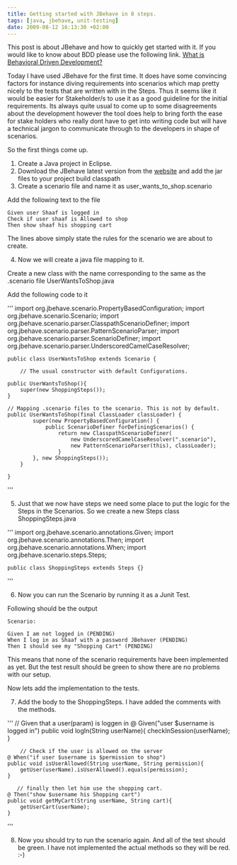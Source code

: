 ```yaml
---
title: Getting started with JBehave in 8 steps.
tags: [java, jbehave, unit-testing]
date: 2009-08-12 16:13:30 +02:00
---
```



This post is about JBehave and how to quickly get started with it. If you would like to know about BDD please use the following link.
[What is Behavioral Driven Development?](http://en.wikipedia.org/wiki/Behavior_Driven_Development)

Today I have used JBehave for the first time. It does have some convincing factors for instance diving requirements into scenarios which map pretty nicely to the tests that are written with in the Steps. Thus it seems like it would be easier for Stakeholder/s to use it as a good guideline for the initial requirements. Its always quite usual to come up to some disagreements about the development however the tool does help to bring forth the ease for stake holders who really dont have to get into writing code but will have a technical jargon to communicate through to the developers in shape of scenarios.

So the first things come up.
1. Create a Java project in Eclipse.
2. Download the JBehave latest version from the [website](http://jbehave.org/software/download/) and add the jar files to your project build classpath
3. Create a scenario file and name it as user_wants_to_shop.scenario

Add the following text to the file


	Given user Shaaf is logged in
	Check if user shaaf is Allowed to shop
	Then show shaaf his shopping cart


The lines above simply state the rules for the scenario we are about to create.

4. Now we will create a java file mapping to it.

Create a new class with the name corresponding to the same as the .scenario file
UserWantsToShop.java

Add the following code to it

'''
	import org.jbehave.scenario.PropertyBasedConfiguration;
	import org.jbehave.scenario.Scenario;
	import org.jbehave.scenario.parser.ClasspathScenarioDefiner;
	import org.jbehave.scenario.parser.PatternScenarioParser;
	import org.jbehave.scenario.parser.ScenarioDefiner;
	import org.jbehave.scenario.parser.UnderscoredCamelCaseResolver;

	public class UserWantsToShop extends Scenario {

        // The usual constructor with default Configurations.

	public UserWantsToShop(){
		super(new ShoppingSteps());
	}

	// Mapping .scenario files to the scenario. This is not by default.
	public UserWantsToShop(final ClassLoader classLoader) {
        	super(new PropertyBasedConfiguration() {
            	public ScenarioDefiner forDefiningScenarios() {
                	return new ClasspathScenarioDefiner(
                    	new UnderscoredCamelCaseResolver(".scenario"),
                    	new PatternScenarioParser(this), classLoader);
            		}
        	}, new ShoppingSteps());
    	}

	}
'''

5. Just that we now have steps we need some place to put the logic for the Steps in the Scenarios. So we create a new Steps class ShoppingSteps.java

'''
	import org.jbehave.scenario.annotations.Given;
	import org.jbehave.scenario.annotations.Then;
	import org.jbehave.scenario.annotations.When;
	import org.jbehave.scenario.steps.Steps;

	public class ShoppingSteps extends Steps {}
'''

6. Now you can run the Scenario by running it as a Junit Test.

Following should be the output

	Scenario:

	Given I am not logged in (PENDING)
	When I log in as Shaaf with a password JBehaver (PENDING)
	Then I should see my "Shopping Cart" (PENDING)


This means that none of the scenario requirements have been implemented as yet. But the test result should be green to show there are no problems with our setup.

Now lets add the implementation to the tests.

7. Add the body to the ShoppingSteps. I have added the comments with the methods.

'''
        // Given that a user(param) is loggen in
	@ Given("user $username is logged in")
	public void logIn(String userName){
		checkInSession(userName);
	}

        // Check if the user is allowed on the server
	@ When("if user $username is $permission to shop")
	public void isUserAllowed(String userName, String permission){
		getUser(userName).isUserAllowed().equals(permission);
	}

       // finally then let him use the shopping cart.
	@ Then("show $username his Shopping cart")
	public void getMyCart(String userName, String cart){
		getUserCart(userName);
	}
'''


8. Now you should try to run the scenario again. And all of the test should be green. I have not implemented the actual methods so they will be red. :-)
